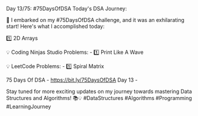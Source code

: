 Day 13/75: #75DaysOfDSA
Today's DSA Journey:

🚀 I embarked on my #75DaysOfDSA challenge, and it was an exhilarating start! Here's what I accomplished today:

1️⃣ 2D Arrays

💡 Coding Ninjas Studio Problems: -
		1️⃣ Print Like A Wave

💡 LeetCode Problems: -
		1️⃣ Spiral Matrix

75 Days Of DSA - https://bit.ly/75DaysOfDSA
Day 13 - 

Stay tuned for more exciting updates on my journey towards mastering Data Structures and Algorithms! 📚💡 #DataStructures #Algorithms #Programming #LearningJourney